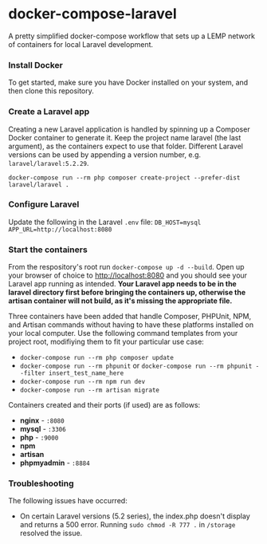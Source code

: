 # docker-compose-laravel
A pretty simplified docker-compose workflow that sets up a LEMP network of containers for local Laravel development.

### Install Docker

To get started, make sure you have Docker installed on your system, and then clone this repository.

### Create a Laravel app

Creating a new Laravel application is handled by spinning up a Composer Docker container to generate it.
Keep the project name laravel (the last argument), as the containers expect to use that folder.
Different Laravel versions can be used by appending a version number, e.g. `laravel/laravel:5.2.29`.

```
docker-compose run --rm php composer create-project --prefer-dist laravel/laravel .
```

### Configure Laravel

Update the following in the Laravel `.env` file:
`DB_HOST=mysql`
`APP_URL=http://localhost:8080`

### Start the containers

From the respository's root run `docker-compose up -d --build`. Open up your browser of choice to [http://localhost:8080](http://localhost:8080) and you should see your Laravel app running as intended. **Your Laravel app needs to be in the laravel directory first before bringing the containers up, otherwise the artisan container will not build, as it's missing the appropriate file.**

Three containers have been added that handle Composer, PHPUnit, NPM, and Artisan commands without having to have these platforms installed on your local computer. Use the following command templates from your project root, modifiying them to fit your particular use case:

- `docker-compose run --rm php composer update`
- `docker-compose run --rm phpunit` or `docker-compose run --rm phpunit --filter insert_test_name_here`
- `docker-compose run --rm npm run dev`
- `docker-compose run --rm artisan migrate`

Containers created and their ports (if used) are as follows:

- **nginx** - `:8080`
- **mysql** - `:3306`
- **php** - `:9000`
- **npm**
- **artisan**
- **phpmyadmin** - `:8884`

### Troubleshooting

The following issues have occurred:

- On certain Laravel versions (5.2 series), the index.php doesn't display and returns a 500 error. Running `sudo chmod -R 777 .` in `/storage` resolved the issue.

